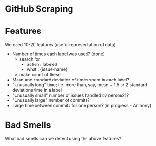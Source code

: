 GitHub Scraping
===

# Features
We need 10-20 features (useful representation of data)
* Number of times each label was used? (done)
	* search for
		* action : labeled
		* what : {issue-name}
	* make count of these
* Mean and standard deviation of times spent in each label?
* "Unusually long" time; i.e. more than, say, mean + 1.5 or 2 standard deviations time in a label
* "Unusually small" number of issues handled by person21?
* "Unusually large" number of commits?
* Large time between commits for one person? (in progress - Anthony)

# Bad Smells
What bad smells can we detect using the above features?
